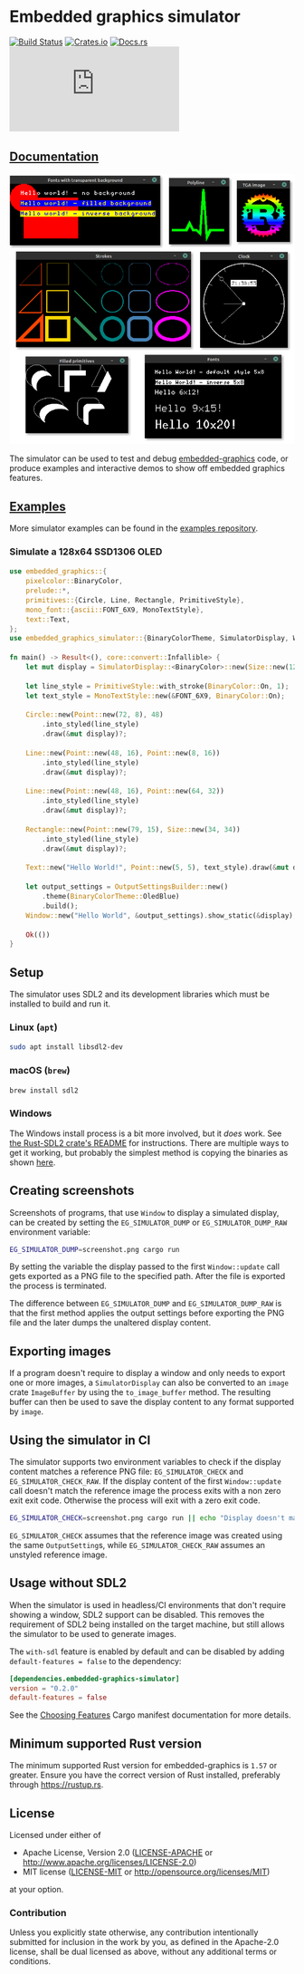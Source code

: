 # Embedded graphics simulator

[![Build Status](https://circleci.com/gh/embedded-graphics/simulator/tree/master.svg?style=shield)](https://circleci.com/gh/embedded-graphics/simulator/tree/master)
[![Crates.io](https://img.shields.io/crates/v/embedded-graphics-simulator.svg)](https://crates.io/crates/embedded-graphics-simulator)
[![Docs.rs](https://docs.rs/embedded-graphics-simulator/badge.svg)](https://docs.rs/embedded-graphics-simulator)
[![embedded-graphics on Matrix](https://img.shields.io/matrix/rust-embedded-graphics:matrix.org)](https://matrix.to/#/#rust-embedded-graphics:matrix.org)

## [Documentation](https://docs.rs/embedded-graphics-simulator)

![It can display all sorts of embedded-graphics test code.](https://raw.githubusercontent.com/embedded-graphics/embedded-graphics/master/assets/simulator-demo.png)

The simulator can be used to test and debug
[embedded-graphics](https://crates.io/crates/embedded-graphics) code, or produce examples and
interactive demos to show off embedded graphics features.

## [Examples](https://github.com/embedded-graphics/examples)

More simulator examples can be found in the [examples repository](https://github.com/embedded-graphics/examples).

### Simulate a 128x64 SSD1306 OLED

```rust
use embedded_graphics::{
    pixelcolor::BinaryColor,
    prelude::*,
    primitives::{Circle, Line, Rectangle, PrimitiveStyle},
    mono_font::{ascii::FONT_6X9, MonoTextStyle},
    text::Text,
};
use embedded_graphics_simulator::{BinaryColorTheme, SimulatorDisplay, Window, OutputSettingsBuilder};

fn main() -> Result<(), core::convert::Infallible> {
    let mut display = SimulatorDisplay::<BinaryColor>::new(Size::new(128, 64));

    let line_style = PrimitiveStyle::with_stroke(BinaryColor::On, 1);
    let text_style = MonoTextStyle::new(&FONT_6X9, BinaryColor::On);

    Circle::new(Point::new(72, 8), 48)
        .into_styled(line_style)
        .draw(&mut display)?;

    Line::new(Point::new(48, 16), Point::new(8, 16))
        .into_styled(line_style)
        .draw(&mut display)?;

    Line::new(Point::new(48, 16), Point::new(64, 32))
        .into_styled(line_style)
        .draw(&mut display)?;

    Rectangle::new(Point::new(79, 15), Size::new(34, 34))
        .into_styled(line_style)
        .draw(&mut display)?;

    Text::new("Hello World!", Point::new(5, 5), text_style).draw(&mut display)?;

    let output_settings = OutputSettingsBuilder::new()
        .theme(BinaryColorTheme::OledBlue)
        .build();
    Window::new("Hello World", &output_settings).show_static(&display);

    Ok(())
}
```

## Setup

The simulator uses SDL2 and its development libraries which must be installed to build and run
it.

### Linux (`apt`)

```bash
sudo apt install libsdl2-dev
```

### macOS (`brew`)

```bash
brew install sdl2
```

### Windows

The Windows install process is a bit more involved, but it _does_ work. See [the Rust-SDL2
crate's README](https://github.com/Rust-SDL2/rust-sdl2) for instructions. There are multiple
ways to get it working, but probably the simplest method is copying the binaries as shown
[here](https://github.com/Rust-SDL2/rust-sdl2#windows-msvc).

## Creating screenshots

Screenshots of programs, that use `Window` to display a simulated display, can be created by
setting the `EG_SIMULATOR_DUMP` or `EG_SIMULATOR_DUMP_RAW` environment variable:

```bash
EG_SIMULATOR_DUMP=screenshot.png cargo run
```

By setting the variable the display passed to the first `Window::update` call gets exported as a
PNG file to the specified path. After the file is exported the process is terminated.

The difference between `EG_SIMULATOR_DUMP` and `EG_SIMULATOR_DUMP_RAW` is that the first method
applies the output settings before exporting the PNG file and the later dumps the unaltered
display content.

## Exporting images

If a program doesn't require to display a window and only needs to export one or more images, a
`SimulatorDisplay` can also be converted to an `image` crate `ImageBuffer` by using the
`to_image_buffer` method. The resulting buffer can then be used to save the display content to
any format supported by `image`.

## Using the simulator in CI

The simulator supports two environment variables to check if the display content matches a
reference PNG file: `EG_SIMULATOR_CHECK` and `EG_SIMULATOR_CHECK_RAW`. If the display content
of the first `Window::update` call doesn't match the reference image the process exits with a
non zero exit exit code. Otherwise the process will exit with a zero exit code.

```bash
EG_SIMULATOR_CHECK=screenshot.png cargo run || echo "Display doesn't match PNG file"
```

`EG_SIMULATOR_CHECK` assumes that the reference image was created using the same
`OutputSetting`s, while `EG_SIMULATOR_CHECK_RAW` assumes an unstyled reference image.

## Usage without SDL2

When the simulator is used in headless/CI environments that don't require showing a window, SDL2
support can be disabled. This removes the requirement of SDL2 being installed on the target machine,
but still allows the simulator to be used to generate images.

The `with-sdl` feature is enabled by default and can be disabled by adding `default-features = false` to the dependency:

```toml
[dependencies.embedded-graphics-simulator]
version = "0.2.0"
default-features = false
```

See the [Choosing
Features](https://doc.rust-lang.org/cargo/reference/specifying-dependencies.html#choosing-features)
Cargo manifest documentation for more details.

## Minimum supported Rust version

The minimum supported Rust version for embedded-graphics is `1.57` or greater.
Ensure you have the correct version of Rust installed, preferably through <https://rustup.rs>.

## License

Licensed under either of

- Apache License, Version 2.0 ([LICENSE-APACHE](LICENSE-APACHE) or http://www.apache.org/licenses/LICENSE-2.0)
- MIT license ([LICENSE-MIT](LICENSE-MIT) or http://opensource.org/licenses/MIT)

at your option.

### Contribution

Unless you explicitly state otherwise, any contribution intentionally submitted for inclusion in the
work by you, as defined in the Apache-2.0 license, shall be dual licensed as above, without any
additional terms or conditions.
